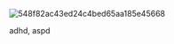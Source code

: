 ![548f82ac43ed24c4bed65aa185e45668](https://github.com/user-attachments/assets/38458cb4-5afc-437a-9196-06d52c1ab744)

adhd, aspd 
